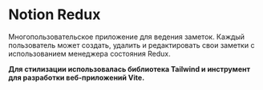 # Notion Redux
Многопользовательское приложение для ведения заметок.
Каждый пользователь может создать, удалить и редактировать свои
заметки с использованием менеджера состояния Redux.

**Для стилизации использовалась библиотека Tailwind и инструмент для разработки веб-приложений Vite.**
